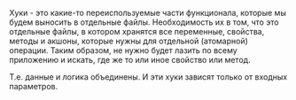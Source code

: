 Хуки - это какие-то переиспользуемые части функционала, которые
мы будем выносить в отдельные файлы.
Необходимость их в том, что это отдельные файлы, в котором хранятся
все переменные, свойства, методы и акшоны, которые нужны для отдельной
(атомарной) операции. Таким образом, не нужно будет лазить по всему 
приложению и искать, где же то или иное свойство или метод.

Т.е. данные и логика объединены. И эти хуки зависят только 
от входных параметров.
